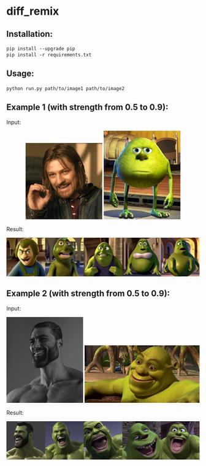 # diff_remix

## Installation:
```
pip install --upgrade pip
pip install -r requirements.txt
```

## Usage:
```
python run.py path/to/image1 path/to/image2
```

## Example 1 (with strength from 0.5 to 0.9):
Input:
<p align="center">
  <img src="assets/boromir.jpg" width="200" title="boromir">
  <img src="assets/mike.jpg" width="200" alt="mike">
</p>
Result:
<p align="center">
  <img src="assets/remix.png" width="800" title="result">
</p>

## Example 2  (with strength from 0.5 to 0.9):

Input:
<p align="center">
  <img src="assets/gigachad.jpg" width="200" title="boromir">
  <img src="assets/shrek.jpg" width="300" alt="mike">
</p>
Result:
<p align="center">
  <img src="assets/gigachad_remix.png" width="800" title="result">
</p>